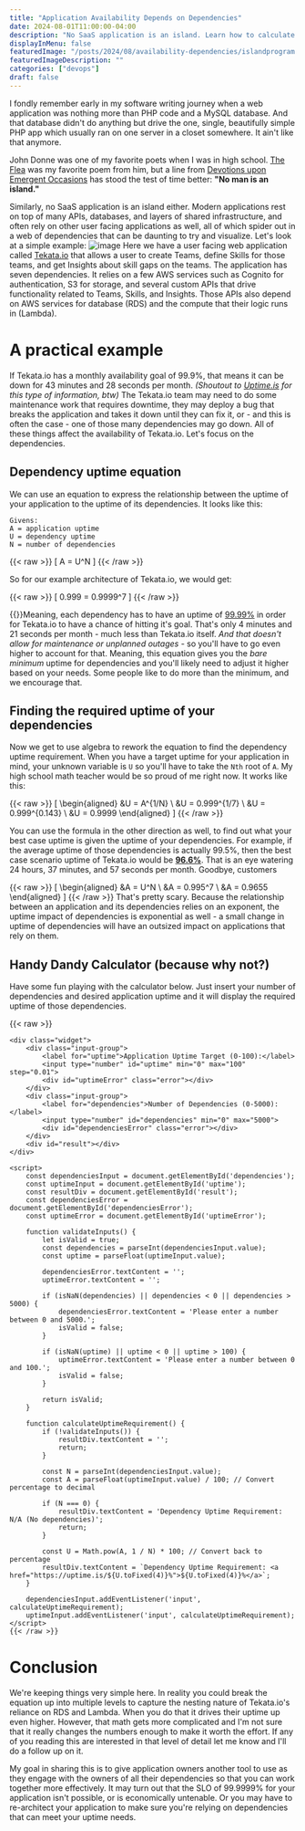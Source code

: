 ```yaml
---
title: "Application Availability Depends on Dependencies"
date: 2024-08-01T11:00:00-04:00
description: "No SaaS application is an island. Learn how to calculate the required uptime of dependencies based on your application uptime requirements.  Plus use a handy calculator!"
displayInMenu: false
featuredImage: "/posts/2024/08/availability-dependencies/islandprogram.webp"
featuredImageDescription: ""
categories: ["devops"]
draft: false
---
```

I fondly remember early in my software writing journey when a web application was nothing more than PHP code and a MySQL database.  And that database didn't do anything but drive the one, single, beautifully simple PHP app which usually ran on one server in a closet somewhere.  It ain't like that anymore.

John Donne was one of my favorite poets when I was in high school. [The Flea](https://en.wikipedia.org/wiki/The_Flea_(poem)) was my favorite poem from him, but a line from [Devotions upon Emergent Occasions](https://en.wikipedia.org/wiki/Devotions_upon_Emergent_Occasions) has stood the test of time better: **"No man is an island."**

Similarly, no SaaS application is an island either.  Modern applications rest on top of many APIs, databases, and layers of shared infrastructure, and often rely on other user facing applications as well, all of which spider out in a web of dependencies that can be daunting to try and visualize.  Let's look at a simple example:
![image](/posts/2024/08/availability-dependencies/tekata-arch-basic.png)
Here we have a user facing web application called [Tekata.io](https://dojo.tekata.io) that allows a user to create Teams, define Skills for those teams, and get Insights about skill gaps on the teams.  The application has seven dependencies.  It relies on a few AWS services such as Cognito for authentication, S3 for storage, and several custom APIs that drive functionality related to Teams, Skills, and Insights.  Those APIs also depend on AWS services for database (RDS) and the compute that their logic runs in (Lambda).

# A practical example
If Tekata.io has a monthly availability goal of 99.9%, that means it can be down for 43 minutes and 28 seconds per month.  _(Shoutout to [Uptime.is](https://uptime.is/99.9) for this type of information, btw)_  The Tekata.io team may need to do some maintenance work that requires downtime, they may deploy a bug that breaks the application and takes it down until they can fix it, or - and this is often the case - one of those many dependencies may go down.  All of these things affect the availability of Tekata.io.  Let's focus on the dependencies.

## Dependency uptime equation
We can use an equation to express the relationship between the uptime of your application to the uptime of its dependencies.  It looks like this:

    Givens:
    A = application uptime
    U = dependency uptime
    N = number of dependencies

{{< raw >}}
\[ A = U^N \]
{{< /raw >}}

So for our example architecture of Tekata.io, we would get:

{{< raw >}}
\[ 0.999 = 0.9999^7 \]
{{< /raw >}}
    
{{<smallimg src="/posts/2024/08/availability-dependencies/office-space-2.jpeg" alt="Office space screenshot" smartfloat="right" width="250px">}}Meaning, each dependency has to have an uptime of [99.99%](https://uptime.is/99.99) in order for Tekata.io to have a chance of hitting it's goal.  That's only 4 minutes and 21 seconds per month - much less than Tekata.io itself.  _And that doesn't allow for maintenance or unplanned outages_ - so you'll have to go even higher to account for that.  Meaning, this equation gives you the _bare minimum_ uptime for dependencies and you'll likely need to adjust it higher based on your needs.  Some people like to do more than the minimum, and we encourage that.

## Finding the required uptime of your dependencies
Now we get to use algebra to rework the equation to find the dependency uptime requirement.  When you have a target uptime for your application in mind, your unknown variable is `U` so you'll have to take the `Nth` root of `A`.  My high school math teacher would be so proud of me right now.  It works like this:

{{< raw >}}
\[ 
\begin{aligned}
&U = A^{1/N} \\ 
&U = 0.999^{1/7} \\
&U = 0.999^{0.143} \\
&U = 0.9999
\end{aligned}
\]
{{< /raw >}}

You can use the formula in the other direction as well, to find out what your best case uptime is given the uptime of your dependencies.  For example, if the average uptime of those dependencies is actually 99.5%, then the best case scenario uptime of Tekata.io would be [**96.6%**](https://uptime.is/96.6).  That is an eye watering 24 hours, 37 minutes, and 57 seconds per month.  Goodbye, customers

{{< raw >}}
\[
\begin{aligned}
&A = U^N \\
&A = 0.995^7 \\
&A = 0.9655 
\end{aligned}
\]
{{< /raw >}}
That's pretty scary.  Because the relationship between an application and its dependencies relies on an exponent, the uptime impact of dependencies is exponential as well - a small change in uptime of dependencies will have an outsized impact on applications that rely on them.

## Handy Dandy Calculator (because why not?)
Have some fun playing with the calculator below.  Just insert your number of dependencies and desired application uptime and it will display the required uptime of those dependencies.

{{< raw >}}
    <style>
        .widget {
            font-family: Arial, sans-serif;
            max-width: 300px;
            margin: 20px auto;
            padding: 20px;
            border: 1px solid #ccc;
            border-radius: 5px;
        }
        .input-group {
            margin-bottom: 10px;
        }
        label {
            display: block;
            margin-bottom: 5px;
        }
        input {
            width: 100%;
            padding: 5px;
            box-sizing: border-box;
        }
        #result {
            margin-top: 20px;
            font-weight: bold;
        }
        .error {
            color: red;
            font-size: 0.8em;
            margin-top: 5px;
        }
    </style>

    <div class="widget">
        <div class="input-group">
            <label for="uptime">Application Uptime Target (0-100):</label>
            <input type="number" id="uptime" min="0" max="100" step="0.01">
            <div id="uptimeError" class="error"></div>
        </div>
        <div class="input-group">
            <label for="dependencies">Number of Dependencies (0-5000):</label>
            <input type="number" id="dependencies" min="0" max="5000">
            <div id="dependenciesError" class="error"></div>
        </div>
        <div id="result"></div>
    </div>

    <script>
        const dependenciesInput = document.getElementById('dependencies');
        const uptimeInput = document.getElementById('uptime');
        const resultDiv = document.getElementById('result');
        const dependenciesError = document.getElementById('dependenciesError');
        const uptimeError = document.getElementById('uptimeError');

        function validateInputs() {
            let isValid = true;
            const dependencies = parseInt(dependenciesInput.value);
            const uptime = parseFloat(uptimeInput.value);

            dependenciesError.textContent = '';
            uptimeError.textContent = '';

            if (isNaN(dependencies) || dependencies < 0 || dependencies > 5000) {
                dependenciesError.textContent = 'Please enter a number between 0 and 5000.';
                isValid = false;
            }

            if (isNaN(uptime) || uptime < 0 || uptime > 100) {
                uptimeError.textContent = 'Please enter a number between 0 and 100.';
                isValid = false;
            }

            return isValid;
        }

        function calculateUptimeRequirement() {
            if (!validateInputs()) {
                resultDiv.textContent = '';
                return;
            }

            const N = parseInt(dependenciesInput.value);
            const A = parseFloat(uptimeInput.value) / 100; // Convert percentage to decimal

            if (N === 0) {
                resultDiv.textContent = 'Dependency Uptime Requirement: N/A (No dependencies)';
                return;
            }

            const U = Math.pow(A, 1 / N) * 100; // Convert back to percentage
            resultDiv.textContent = `Dependency Uptime Requirement: <a href="https://uptime.is/${U.toFixed(4)}%">${U.toFixed(4)}%</a>`;
        }

        dependenciesInput.addEventListener('input', calculateUptimeRequirement);
        uptimeInput.addEventListener('input', calculateUptimeRequirement);
    </script>
    {{< /raw >}}

# Conclusion
We're keeping things very simple here.  In reality you could break the equation up into multiple levels to capture the nesting nature of Tekata.io's reliance on RDS and Lambda.  When you do that it drives their uptime up even higher.  However, that math gets more complicated and I'm not sure that it really changes the numbers enough to make it worth the effort.  If any of you reading this are interested in that level of detail let me know and I'll do a follow up on it.

My goal in sharing this is to give application owners another tool to use as they engage with the owners of all their dependencies so that you can work together more effectively.  It may turn out that the SLO of 99.9999% for your application isn't possible, or is economically untenable.  Or you may have to re-architect your application to make sure you're relying on dependencies that can meet your uptime needs.  
